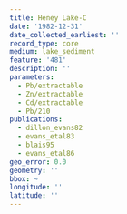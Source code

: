 ```yaml
---
title: Heney Lake-C
date: '1982-12-31'
date_collected_earliest: ''
record_type: core
medium: lake_sediment
feature: '481'
description: ''
parameters:
  - Pb/extractable
  - Zn/extractable
  - Cd/extractable
  - Pb/210
publications:
  - dillon_evans82
  - evans_etal83
  - blais95
  - evans_etal86
geo_error: 0.0
geometry: ''
bbox: ~
longitude: ''
latitude: ''
---
```

